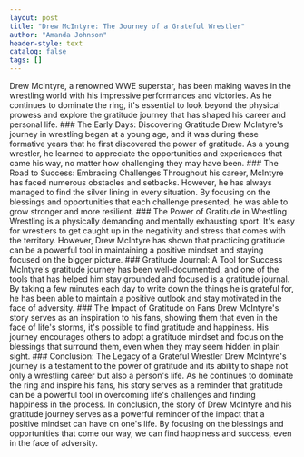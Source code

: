 ```yaml
---
layout: post
title: "Drew McIntyre: The Journey of a Grateful Wrestler"
author: "Amanda Johnson"
header-style: text
catalog: false
tags: []
---
```


Drew McIntyre, a renowned WWE superstar, has been making waves in the wrestling world with his impressive performances and victories. As he continues to dominate the ring, it's essential to look beyond the physical prowess and explore the gratitude journey that has shaped his career and personal life. ### The Early Days: Discovering Gratitude Drew McIntyre's journey in wrestling began at a young age, and it was during these formative years that he first discovered the power of gratitude. As a young wrestler, he learned to appreciate the opportunities and experiences that came his way, no matter how challenging they may have been. ### The Road to Success: Embracing Challenges Throughout his career, McIntyre has faced numerous obstacles and setbacks. However, he has always managed to find the silver lining in every situation. By focusing on the blessings and opportunities that each challenge presented, he was able to grow stronger and more resilient. ### The Power of Gratitude in Wrestling Wrestling is a physically demanding and mentally exhausting sport. It's easy for wrestlers to get caught up in the negativity and stress that comes with the territory. However, Drew McIntyre has shown that practicing gratitude can be a powerful tool in maintaining a positive mindset and staying focused on the bigger picture. ### Gratitude Journal: A Tool for Success McIntyre's gratitude journey has been well-documented, and one of the tools that has helped him stay grounded and focused is a gratitude journal. By taking a few minutes each day to write down the things he is grateful for, he has been able to maintain a positive outlook and stay motivated in the face of adversity. ### The Impact of Gratitude on Fans Drew McIntyre's story serves as an inspiration to his fans, showing them that even in the face of life's storms, it's possible to find gratitude and happiness. His journey encourages others to adopt a gratitude mindset and focus on the blessings that surround them, even when they may seem hidden in plain sight. ### Conclusion: The Legacy of a Grateful Wrestler Drew McIntyre's journey is a testament to the power of gratitude and its ability to shape not only a wrestling career but also a person's life. As he continues to dominate the ring and inspire his fans, his story serves as a reminder that gratitude can be a powerful tool in overcoming life's challenges and finding happiness in the process. In conclusion, the story of Drew McIntyre and his gratitude journey serves as a powerful reminder of the impact that a positive mindset can have on one's life. By focusing on the blessings and opportunities that come our way, we can find happiness and success, even in the face of adversity.